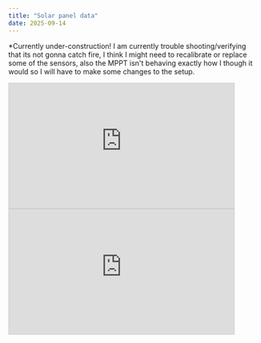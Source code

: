 ```yaml
---
title: "Solar panel data"
date: 2025-09-14
---
```


*Currently under-construction! I am currently trouble shooting/verifying that its not gonna catch fire, I think I might need to recalibrate or replace some of the sensors, also the MPPT isn't behaving exactly how I though it would so I will have to make some changes to the setup.


<iframe width="450" height="250" style="border: 1px solid #cccccc;"
src="https://thingspeak.mathworks.com/channels/2937156/charts/2?bgcolor=%23ffffff&color=%23d62020&dynamic=true&results=100&title=Power&type=line">
</iframe>

<iframe width="450" height="250" style="border: 1px solid #cccccc;"
src="https://thingspeak.mathworks.com/channels/2937156/charts/1?bgcolor=%23ffffff&color=%23d62020&dynamic=true&results=100&title=Batery+Voltage&type=line">
</iframe>
